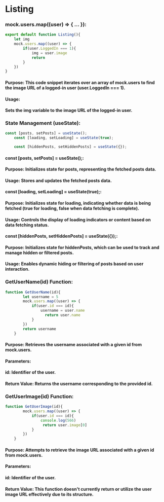 # Listing
### mock.users.map((user) => { ... }):

```jsx
export default function Listing(){
    let img
    mock.users.map((user) => {
        if(user.LoggedIn === 1){
            img = user.image
            return
        }
    }) 
}
```

#### Purpose: This code snippet iterates over an array of mock.users to find the image URL of a logged-in user (user.LoggedIn === 1).
#### Usage:
#### Sets the img variable to the image URL of the logged-in user.



### State Management (useState):
```jsx
const [posts, setPosts] = useState();
    const [loading, setLoading] = useState(true);

    const [hiddenPosts, setHiddenPosts] = useState({});
```
#### const [posts, setPosts] = useState();:

#### Purpose: Initializes state for posts, representing the fetched posts data.
#### Usage: Stores and updates the fetched posts data.
#### const [loading, setLoading] = useState(true);:

#### Purpose: Initializes state for loading, indicating whether data is being fetched (true for loading, false when data fetching is complete).
#### Usage: Controls the display of loading indicators or content based on data fetching status.
#### const [hiddenPosts, setHiddenPosts] = useState({});:

#### Purpose: Initializes state for hiddenPosts, which can be used to track and manage hidden or filtered posts.
#### Usage: Enables dynamic hiding or filtering of posts based on user interaction.


### GetUserName(id) Function:

```jsx
function GetUserName(id){
        let username = 5
        mock.users.map((user) => {
            if(user.id === id){
                username = user.name
                  return user.name
            }
        })
        return username
    }
```
#### Purpose: Retrieves the username associated with a given id from mock.users.
#### Parameters:
#### id: Identifier of the user.
#### Return Value: Returns the username corresponding to the provided id.


### GetUserImage(id) Function:

```jsx
function GetUserImage(id){
        mock.users.map((user) => {
            if(user.id === id){
                console.log(566)
                 return user.image[0]  
            }
        })
    }

```
#### Purpose: Attempts to retrieve the image URL associated with a given id from mock.users.
#### Parameters:
#### id: Identifier of the user.
#### Return Value: This function doesn't currently return or utilize the user image URL effectively due to its structure.

